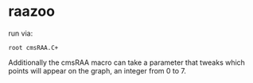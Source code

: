 raazoo
======
run via:

```shell
root cmsRAA.C+
```

Additionally the cmsRAA macro can take a parameter that tweaks which points will appear on the graph, 
an integer from 0 to 7.
